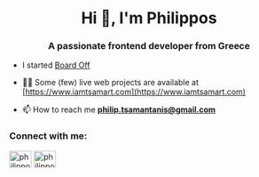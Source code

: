 <h1 align="center">Hi 👋, I'm Philippos</h1>
<h3 align="center">A passionate frontend developer from Greece</h3>

- I started [Board Off](https://www.board-off.com)

- 👨‍💻 Some (few) live web projects are available at [https://www.iamtsamart.com](https://www.iamtsamart.com)

- 📫 How to reach me **philip.tsamantanis@gmail.com**

<h3 align="left">Connect with me:</h3>
<p align="left">
<a href="https://linkedin.com/in/philippos-tsamantanis-a0b12a14a" target="blank"><img align="center" src="https://cdn.jsdelivr.net/npm/simple-icons@3.0.1/icons/linkedin.svg" alt="philippos-tsamantanis" height="30" width="40" /></a>
<a href="https://dribbble.com/philippos" target="blank"><img align="center" src="https://cdn.jsdelivr.net/npm/simple-icons@3.0.1/icons/dribbble.svg" alt="philippos" height="30" width="40" /></a>
</p>
